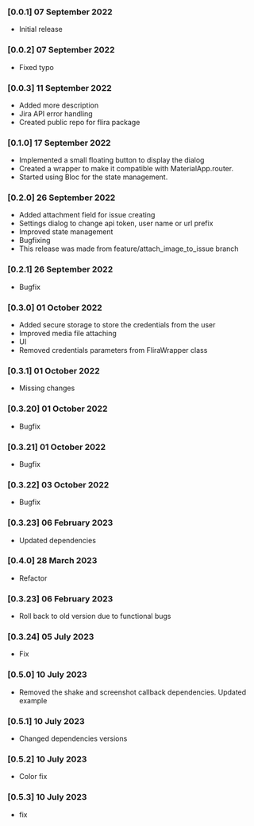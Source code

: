 ### [0.0.1] 07 September 2022

* Initial release

### [0.0.2] 07 September 2022

* Fixed typo

### [0.0.3] 11 September 2022

* Added more description
* Jira API error handling
* Created public repo for flira package

### [0.1.0] 17 September 2022

* Implemented a small floating button to display the dialog
* Created a wrapper to make it compatible with MaterialApp.router.
* Started using Bloc for the state management.

### [0.2.0] 26 September 2022

* Added attachment field for issue creating
* Settings dialog to change api token, user name or url prefix
* Improved state management
* Bugfixing
* This release was made from feature/attach_image_to_issue branch

### [0.2.1] 26 September 2022

* Bugfix

### [0.3.0] 01 October 2022

* Added secure storage to store the credentials from the user
* Improved media file attaching
* UI
* Removed credentials parameters from FliraWrapper class
### [0.3.1] 01 October 2022

* Missing changes

### [0.3.20] 01 October 2022

* Bugfix
### [0.3.21] 01 October 2022
* Bugfix
### [0.3.22] 03 October 2022
* Bugfix
### [0.3.23] 06 February 2023
* Updated dependencies
### [0.4.0] 28 March 2023
* Refactor
### [0.3.23] 06 February 2023
* Roll back to old version due to functional bugs
### [0.3.24] 05 July 2023
* Fix
### [0.5.0] 10 July 2023
* Removed the shake and screenshot callback dependencies. Updated example
### [0.5.1] 10 July 2023
* Changed dependencies versions
### [0.5.2] 10 July 2023
* Color fix
### [0.5.3] 10 July 2023
*  fix
